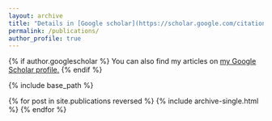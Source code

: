```yaml
---
layout: archive
title: "Details in [Google scholar](https://scholar.google.com/citations?user=80YNQwMAAAAJ&hl=zh-CN), selected publications as follows:"
permalink: /publications/
author_profile: true
---
```


{% if author.googlescholar %}
  You can also find my articles on <u><a href="{{author.googlescholar}}">my Google Scholar profile</a>.</u>
{% endif %}

{% include base_path %}

{% for post in site.publications reversed %}
  {% include archive-single.html %}
{% endfor %}
